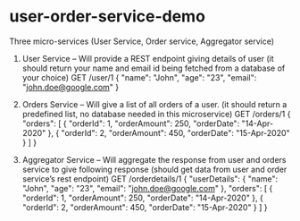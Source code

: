 # user-order-service-demo
Three micro-services (User Service, Order service, Aggregator service)

1.	User Service – Will provide a REST endpoint giving details of user (it should return your name and email id being fetched from a database of your choice)
GET /user/1
{
  "name": "John",
  "age": "23",
  "email": "john.doe@google.com"
}

2.	Orders Service – Will give a list of all orders of a user. (it should return a predefined list, no database needed in this microservice)
GET /orders/1
{
  "orders": [
    {
      "orderId": 1,
      "orderAmount": 250,
      "orderDate": "14-Apr-2020"
    },
   {
      "orderId": 2,
      "orderAmount": 450,
      "orderDate": "15-Apr-2020"
    }
  ]
}

3.	Aggregator Service – Will aggregate the response from user and orders service to give following response (should get data from user and order service’s rest endpoint)
GET /orderdetails/1
{
  "userDetails": {
    "name": "John",
    "age": "23",
    "email": "john.doe@google.com"
  },
  "orders": [
    {
      "orderId": 1,
      "orderAmount": 250,
      "orderDate": "14-Apr-2020"
    },
    {
      "orderId": 2,
      "orderAmount": 450,
      "orderDate": "15-Apr-2020"
    }
  ]
}


